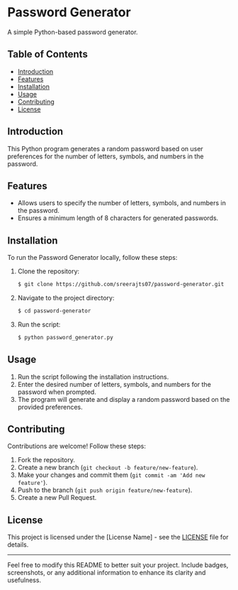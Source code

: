 # Password Generator

A simple Python-based password generator.

## Table of Contents

- [Introduction](#introduction)
- [Features](#features)
- [Installation](#installation)
- [Usage](#usage)
- [Contributing](#contributing)
- [License](#license)

## Introduction

This Python program generates a random password based on user preferences for the number of letters, symbols, and numbers in the password.

## Features

- Allows users to specify the number of letters, symbols, and numbers in the password.
- Ensures a minimum length of 8 characters for generated passwords.

## Installation

To run the Password Generator locally, follow these steps:

1. Clone the repository:

    ```bash
    $ git clone https://github.com/sreerajts07/password-generator.git
    ```

2. Navigate to the project directory:

    ```bash
    $ cd password-generator
    ```

3. Run the script:

    ```bash
    $ python password_generator.py
    ```

## Usage

1. Run the script following the installation instructions.
2. Enter the desired number of letters, symbols, and numbers for the password when prompted.
3. The program will generate and display a random password based on the provided preferences.

## Contributing

Contributions are welcome! Follow these steps:

1. Fork the repository.
2. Create a new branch (`git checkout -b feature/new-feature`).
3. Make your changes and commit them (`git commit -am 'Add new feature'`).
4. Push to the branch (`git push origin feature/new-feature`).
5. Create a new Pull Request.

## License

This project is licensed under the [License Name] - see the [LICENSE](LICENSE) file for details.

---

Feel free to modify this README to better suit your project. Include badges, screenshots, or any additional information to enhance its clarity and usefulness.
